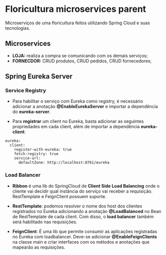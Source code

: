 # Floricultura microservices parent
Microserviços de uma floricultura feitos utilizando Spring Cloud e suas tecnologias.

## Microservices
- **LOJA:** realiza a compra se comunicando com os demais serviços;
- **FORNECDOR:** CRUD produtos, CRUD pedidos, CRUD fornecedores;

## Spring Eureka Server

### Service Registry

- Para habilitar o serviço com Eureka como registry, é necessário adicionar a anotação **@EnableEurekaServer** e importar a dependência do **eureka-server**.

- Para **registrar** um client no Eureka, basta adicionar as seguintes propriedades em cada client, além de importar a dependência **eureka-client**:
```
eureka:
  client:
    register-with-eureka: true
    fetch-registry: true
    service-url:
      defaultZone: http://localhost:8761/eureka
```

### Load Balancer

- **Ribbon** é uma lib do SpringCloud de **Client Side Load Balancing** onde o cliente vai decidir qual instância do serviço vai receber a requisição. RestTemplate e FeignClient possuem suporte.

- **RestTemplate**: podemos resolver o nome dos host dos clientes registrados no Eureka adicionando a anotação **@LoadBalanced** no Bean de RestTemplate de cada client. Com disso, o **load balancer** também será habilitado nas requisições.

- **FeignClient**: É uma lib que permite consumir as aplicações registradas no Eureka com loadbalancer. Deve-se adicionar **@EnableFeignClients** na classe main e criar interfaces com os métodos e anotações que mapearão as requisições.